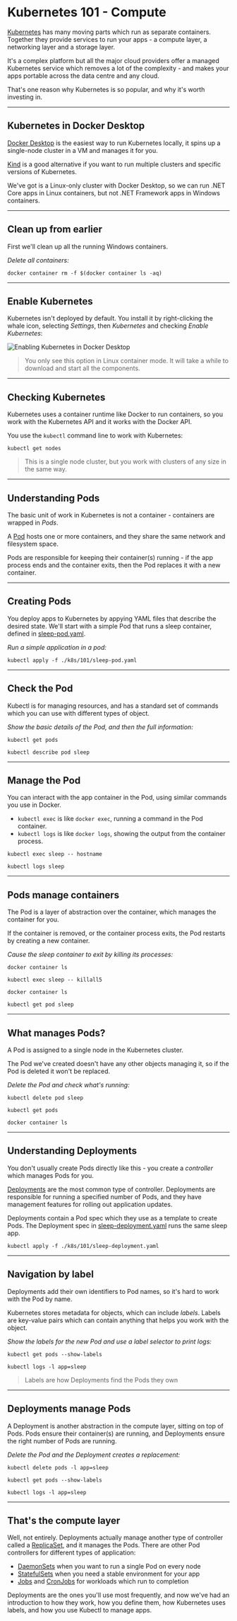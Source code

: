 # Kubernetes 101 - Compute

[Kubernetes](https://kubernetes.io) has many moving parts which run as separate containers. Together they provide services to run your apps - a compute layer, a networking layer and a storage layer.

It's a complex platform but all the major cloud providers offer a managed Kubernetes service which removes a lot of the complexity - and makes your apps portable across the data centre and any cloud.

That's one reason why Kubernetes is so popular, and why it's worth investing in.

---

## Kubernetes in Docker Desktop

[Docker Desktop](https://www.docker.com/products/docker-desktop) is the easiest way to run Kubernetes locally, it spins up a single-node cluster in a VM and manages it for you. 

[Kind](https://kind.sigs.k8s.io) is a good alternative if you want to run multiple clusters and specific versions of Kubernetes.

We've got is a Linux-only cluster with Docker Desktop, so we can run .NET Core apps in Linux containers, but not .NET Framework apps in Windows containers.

---

## Clean up from earlier

First we'll clean up all the running Windows containers.

_Delete all containers:_

```
docker container rm -f $(docker container ls -aq)
```

---

## Enable Kubernetes

Kubernetes isn't deployed by default. You install it by right-clicking the whale icon, selecting _Settings_, then  _Kubernetes_ and checking _Enable Kubernetes_:

![Enabling Kubernetes in Docker Desktop](/img/screenshots/enable-kubernetes.png)

> You only see this option in Linux container mode. It will take a while to download and start all the components.

---

## Checking Kubernetes

Kubernetes uses a container runtime like Docker to run containers, so you work with the Kubernetes API and it works with the Docker API.

You use the `kubectl` command line to work with Kubernetes:

```
kubectl get nodes
```

> This is a single node cluster, but you work with clusters of any size in the same way.

---

## Understanding Pods

The basic unit of work in Kubernetes is not a container - containers are wrapped in _Pods_. 

A [Pod](https://kubernetes.io/docs/concepts/workloads/pods/pod-overview/) hosts one or more containers, and they share the same network and filesystem space.

Pods are responsible for keeping their container(s) running - if the app process ends and the container exits, then the Pod replaces it with a new container.

---

## Creating Pods

You deploy apps to Kubernetes by appying YAML files that describe the desired state. We'll start with a simple Pod that runs a sleep container, defined in [sleep-pod.yaml](./k8s/101/sleep-pod.yaml).

_Run a simple application in a pod:_

```
kubectl apply -f ./k8s/101/sleep-pod.yaml
```

---

## Check the Pod

Kubectl is for managing resources, and has a standard set of commands which you can use with different types of object.

_Show the basic details of the Pod, and then the full information:_

```
kubectl get pods
```

```
kubectl describe pod sleep
```

---

## Manage the Pod

You can interact with the app container in the Pod, using similar commands you use in Docker. 

- `kubectl exec` is like `docker exec`, running a command in the Pod container.
- `kubectl logs` is like `docker logs`, showing the output from the container process.

```
kubectl exec sleep -- hostname
```

```
kubectl logs sleep
```

---

## Pods manage containers

The Pod is a layer of abstraction over the container, which manages the container for you. 

If the container is removed, or the container process exits, the Pod restarts by creating a new container.

_Cause the sleep container to exit by killing its processes:_

```
docker container ls

kubectl exec sleep -- killall5

docker container ls

kubectl get pod sleep
```

---

## What manages Pods?

A Pod is assigned to a single node in the Kubernetes cluster. 

The Pod we've created doesn't have any other objects managing it, so if the Pod is deleted it won't be replaced.

_Delete the Pod and check what's running:_

```
kubectl delete pod sleep

kubectl get pods

docker container ls
```

---

## Understanding Deployments

You don't usually create Pods directly like this - you create a _controller_ which manages Pods for you.

[Deployments](https://kubernetes.io/docs/concepts/workloads/controllers/deployment/) are the most common type of controller. Deployments are responsible for running a specified number of Pods, and they have management features for rolling out application updates.

Deployments contain a Pod spec which they use as a template to create Pods. The Deployment spec in [sleep-deployment.yaml](./k8s/101/sleep-deployment.yaml) runs the same sleep app.

```
kubectl apply -f ./k8s/101/sleep-deployment.yaml
```

---

## Navigation by label

Deployments add their own identifiers to Pod names, so it's hard to work with the Pod by name.

Kubernetes stores metadata for objects, which can include _labels_. Labels are key-value pairs which can contain anything that helps you work with the object.

_Show the labels for the new Pod and use a label selector to print logs:_

```
kubectl get pods --show-labels

kubectl logs -l app=sleep
```

> Labels are how Deployments find the Pods they own

---

## Deployments manage Pods

A Deployment is another abstraction in the compute layer, sitting on top of Pods. Pods ensure their container(s) are running, and Deployments ensure the right number of Pods are running.

_Delete the Pod and the Deployment creates a replacement:_

```
kubectl delete pods -l app=sleep

kubectl get pods --show-labels

kubectl logs -l app=sleep
```

---

## That's the compute layer

Well, not entirely. Deployments actually manage another type of controller called a [ReplicaSet](https://kubernetes.io/docs/concepts/workloads/controllers/replicaset/), and it manages the Pods. There are other Pod controllers for different types of application:

- [DaemonSets](https://kubernetes.io/docs/concepts/workloads/controllers/daemonset/) when you want to run a single Pod on every node
- [StatefulSets](https://kubernetes.io/docs/concepts/workloads/controllers/daemonset/) when you need a stable environment for your app
- [Jobs](https://kubernetes.io/docs/concepts/workloads/controllers/jobs-run-to-completion/) and [CronJobs](https://kubernetes.io/docs/concepts/workloads/controllers/cron-jobs/) for workloads which run to completion

Deployments are the ones you'll use most frequently, and now we've had an introduction to how they work, how you define them, how Kubernetes uses labels, and how you use Kubectl to manage apps. 
